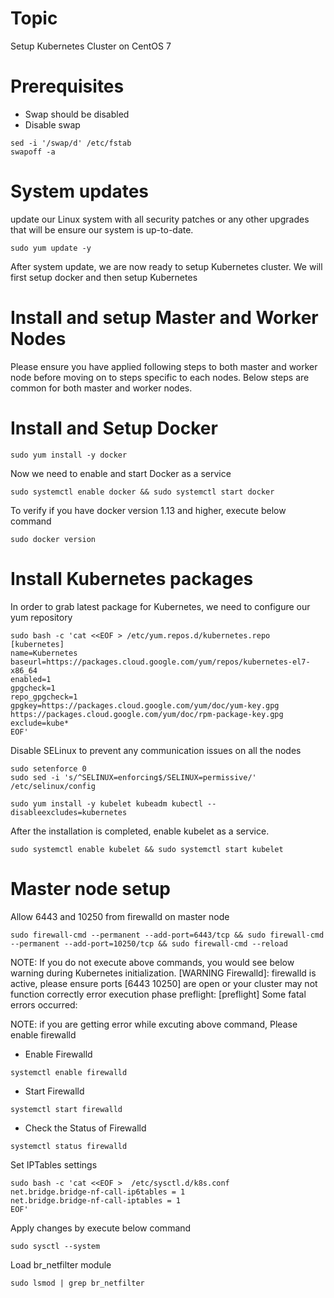 # Topic
Setup Kubernetes Cluster on CentOS 7

# Prerequisites
  - Swap should be disabled
  - Disable swap
  
  ```
  sed -i '/swap/d' /etc/fstab
  swapoff -a
  ```
  
# System updates
update our Linux system with all security patches or any other upgrades that will be ensure our system is up-to-date.
```
sudo yum update -y
```
After system update, we are now ready to setup Kubernetes cluster. We will first setup docker and then setup Kubernetes

# Install and setup Master and Worker Nodes
Please ensure you have applied following steps to both master and worker node before moving on to steps specific to each nodes. Below steps are common for both master and worker nodes.

# Install and Setup Docker

```
sudo yum install -y docker
```

Now we need to enable and start Docker as a service

```
sudo systemctl enable docker && sudo systemctl start docker
```
To verify if you have docker version 1.13 and higher, execute below command

```
sudo docker version
```

# Install Kubernetes packages
In order to grab latest package for Kubernetes, we need to configure our yum repository

```
sudo bash -c 'cat <<EOF > /etc/yum.repos.d/kubernetes.repo
[kubernetes]
name=Kubernetes
baseurl=https://packages.cloud.google.com/yum/repos/kubernetes-el7-x86_64
enabled=1
gpgcheck=1
repo_gpgcheck=1
gpgkey=https://packages.cloud.google.com/yum/doc/yum-key.gpg https://packages.cloud.google.com/yum/doc/rpm-package-key.gpg
exclude=kube*
EOF'
```

Disable SELinux to prevent any communication issues on all the nodes

```
sudo setenforce 0
sudo sed -i 's/^SELINUX=enforcing$/SELINUX=permissive/' /etc/selinux/config
```

```
sudo yum install -y kubelet kubeadm kubectl --disableexcludes=kubernetes
```

After the installation is completed, enable kubelet as a service.

```
sudo systemctl enable kubelet && sudo systemctl start kubelet
```

# Master node setup
Allow 6443 and 10250 from firewalld on master node

```
sudo firewall-cmd --permanent --add-port=6443/tcp && sudo firewall-cmd --permanent --add-port=10250/tcp && sudo firewall-cmd --reload
```

NOTE: If you do not execute above commands, you would see below warning during Kubernetes initialization.
[WARNING Firewalld]: firewalld is active, please ensure ports [6443 10250] are open or your cluster may not function correctly
error execution phase preflight: [preflight] Some fatal errors occurred:

NOTE: if you are getting error while excuting above command, Please enable firewalld
- Enable Firewalld
```
systemctl enable firewalld
```
- Start Firewalld
```
systemctl start firewalld
```
- Check the Status of Firewalld
```
systemctl status firewalld
```


Set IPTables settings

```
sudo bash -c 'cat <<EOF >  /etc/sysctl.d/k8s.conf
net.bridge.bridge-nf-call-ip6tables = 1
net.bridge.bridge-nf-call-iptables = 1
EOF'
```

Apply changes by execute below command

```
sudo sysctl --system
```

Load br_netfilter module
```
sudo lsmod | grep br_netfilter
```




